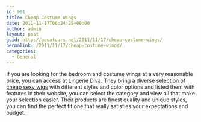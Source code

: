 ```yaml
---
id: 961
title: Cheap Costume Wings
date: 2011-11-17T06:24:25+00:00
author: admin
layout: post
guid: http://aquatours.net/2011/11/17/cheap-costume-wings/
permalink: /2011/11/17/cheap-costume-wings/
categories:
  - General
---
```

If you are looking for the bedroom and costume wings at a very reasonable price, you can access at Lingerie Diva. They bring a diverse selection of [cheap sexy wigs](http://www.lingeriediva.com/wigs) with different styles and color options and listed them with features in their website, you can select the category and view all that make your selection easier. Their products are finest quality and unique styles, you can find the perfect fit one that really satisfies your expectations and budget.